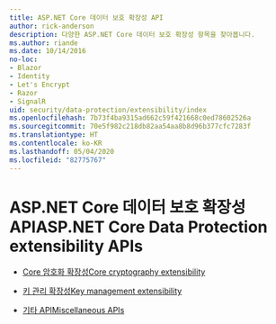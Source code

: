 ```yaml
---
title: ASP.NET Core 데이터 보호 확장성 API
author: rick-anderson
description: 다양한 ASP.NET Core 데이터 보호 확장성 항목을 찾아봅니다.
ms.author: riande
ms.date: 10/14/2016
no-loc:
- Blazor
- Identity
- Let's Encrypt
- Razor
- SignalR
uid: security/data-protection/extensibility/index
ms.openlocfilehash: 7b73f4ba9315ad662c59f421668c0ed78602526a
ms.sourcegitcommit: 70e5f982c218db82aa54aa8b8d96b377cfc7283f
ms.translationtype: HT
ms.contentlocale: ko-KR
ms.lasthandoff: 05/04/2020
ms.locfileid: "82775767"
---
```

# <a name="aspnet-core-data-protection-extensibility-apis"></a><span data-ttu-id="df50c-103">ASP.NET Core 데이터 보호 확장성 API</span><span class="sxs-lookup"><span data-stu-id="df50c-103">ASP.NET Core Data Protection extensibility APIs</span></span>

* [<span data-ttu-id="df50c-104">Core 암호화 확장성</span><span class="sxs-lookup"><span data-stu-id="df50c-104">Core cryptography extensibility</span></span>](xref:security/data-protection/extensibility/core-crypto)

* [<span data-ttu-id="df50c-105">키 관리 확장성</span><span class="sxs-lookup"><span data-stu-id="df50c-105">Key management extensibility</span></span>](xref:security/data-protection/extensibility/key-management)

* [<span data-ttu-id="df50c-106">기타 API</span><span class="sxs-lookup"><span data-stu-id="df50c-106">Miscellaneous APIs</span></span>](xref:security/data-protection/extensibility/misc-apis)

